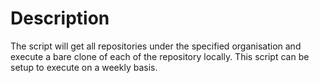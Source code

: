 # Description

The script will get all repositories under the specified organisation and execute a bare clone of each of the repository locally. This script can be setup to execute on a weekly basis.
